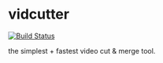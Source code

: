 # vidcutter

[![Build Status](https://travis-ci.org/muchpack/vidcutter.svg?branch=master)](https://travis-ci.org/muchpack/vidcutter)

the simplest + fastest video cut & merge tool.

